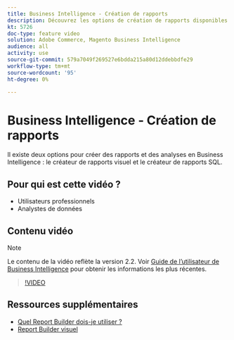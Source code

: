 ```yaml
---
title: Business Intelligence - Création de rapports
description: Découvrez les options de création de rapports disponibles dans Business Intelligence.
kt: 5726
doc-type: feature video
solution: Adobe Commerce, Magento Business Intelligence
audience: all
activity: use
source-git-commit: 579a7049f269527e6bdda215a80d12ddebbdfe29
workflow-type: tm+mt
source-wordcount: '95'
ht-degree: 0%

---
```



# Business Intelligence - Création de rapports

Il existe deux options pour créer des rapports et des analyses en Business Intelligence : le créateur de rapports visuel et le créateur de rapports SQL.

## Pour qui est cette vidéo ?

- Utilisateurs professionnels
- Analystes de données

## Contenu vidéo

>[!NOTE]
>
>Le contenu de la vidéo reflète la version 2.2. Voir [Guide de l’utilisateur de Business Intelligence](https://docs.magento.com/mbi/) pour obtenir les informations les plus récentes.

>[!VIDEO](https://video.tv.adobe.com/v/35981?quality=12&learn=on)

## Ressources supplémentaires

- [Quel Report Builder dois-je utiliser ?](https://docs.magento.com/mbi/data-user/reports/report-builder-options.html)
- [Report Builder visuel](https://docs.magento.com/mbi/data-user/reports/ess-rpt-build-visual.html)
